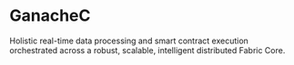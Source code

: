 # GanacheC
Holistic real-time data processing and smart contract execution orchestrated across a robust, scalable, intelligent distributed Fabric Core.

